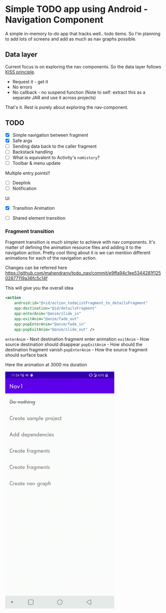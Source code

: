 # Simple TODO app using Android - Navigation Component

A simple in-memory to-do app that tracks well.. todo items. So I'm planning to add lots of screens and add as much as nav graphs possible. 

## Data layer
Current focus is on exploring the nav components. So the data layer follows [KISS principle](https://en.wikipedia.org/wiki/KISS_principle). 
- Request it - get it
- No errors
- No callback - no suspend function
(Note to self: extract this as a separate JAR and use it across projects)

That's it. Rest is purely about exploring the nav-component.

## TODO
- [x] Simple navigation between fragment
- [x] Safe args
- [ ] Sending data back to the caller fragment
- [ ] Backstack handling
- [ ] What is equivalent to Activity's `noHistory`?
- [ ] Toolbar & menu update

Multiple entry points!!
- [ ] Deeplink
- [ ] Notification

Ui
- [x] Transition Animation
- [ ] Shared element transition


### Fragment transition
Fragment transition is much simpler to achieve with nav components. It's matter of defining the animation resource files and adding it to the navigation action.
Pretty cool thing about it is we can mention different animations for each of the navigation action.

Changes can be referred here
https://github.com/mahendranv/todo_nav/commit/e9ffa94c1ee5344281f12502877119a36fc5c14f

This will give you the overall idea
```xml
<action
    android:id="@+id/action_todoListFragment_to_detailsFragment"
    app:destination="@id/detailsFragment"
    app:enterAnim="@anim/slide_in"
    app:exitAnim="@anim/fade_out"
    app:popEnterAnim="@anim/fade_in"
    app:popExitAnim="@anim/slide_out" />
```

`enterAnim` - Next destination fragment enter animation
`exitAnim`  - How source destination should disappear
`popExitAnim` - How should the destination fragment vanish
`popEnterAnim` - How the source fragment should surface back

Here the animation at 3000 ms duration

<img src="https://github.com/mahendranv/todo_nav/blob/main/art/nav_transition_animation.gif" width="350">


